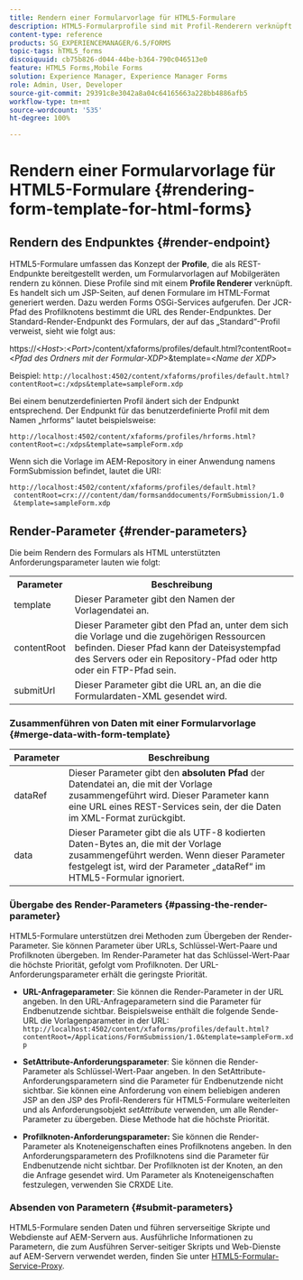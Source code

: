 ```yaml
---
title: Rendern einer Formularvorlage für HTML5-Formulare
description: HTML5-Formularprofile sind mit Profil-Renderern verknüpft. Profil-Renderer sind JSP-Seiten, auf denen Formulare im HTML-Format generiert werden. Dazu werden Forms OSGi-Dienste aufgerufen.
content-type: reference
products: SG_EXPERIENCEMANAGER/6.5/FORMS
topic-tags: hTML5_forms
discoiquuid: cb75b826-d044-44be-b364-790c046513e0
feature: HTML5 Forms,Mobile Forms
solution: Experience Manager, Experience Manager Forms
role: Admin, User, Developer
source-git-commit: 29391c8e3042a8a04c64165663a228bb4886afb5
workflow-type: tm+mt
source-wordcount: '535'
ht-degree: 100%

---
```


# Rendern einer Formularvorlage für HTML5-Formulare {#rendering-form-template-for-html-forms}

## Rendern des Endpunktes {#render-endpoint}

HTML5-Formulare umfassen das Konzept der **Profile**, die als REST-Endpunkte bereitgestellt werden, um Formularvorlagen auf Mobilgeräten rendern zu können. Diese Profile sind mit einem **Profile Renderer** verknüpft. Es handelt sich um JSP-Seiten, auf denen Formulare im HTML-Format generiert werden. Dazu werden Forms OSGi-Services aufgerufen. Der JCR-Pfad des Profilknotens bestimmt die URL des Render-Endpunktes. Der Standard-Render-Endpunkt des Formulars, der auf das „Standard“-Profil verweist, sieht wie folgt aus:

https://&lt;*Host*>:&lt;*Port*>/content/xfaforms/profiles/default.html?contentRoot=&lt;*Pfad des Ordners mit der Formular-XDP*>&amp;template=&lt;*Name der XDP*>

Beispiel: `http://localhost:4502/content/xfaforms/profiles/default.html?contentRoot=c:/xdps&template=sampleForm.xdp`

Bei einem benutzerdefinierten Profil ändert sich der Endpunkt entsprechend. Der Endpunkt für das benutzerdefinierte Profil mit dem Namen „hrforms“ lautet beispielsweise:

`http://localhost:4502/content/xfaforms/profiles/hrforms.html?contentRoot=c:/xdps&template=sampleForm.xdp`

Wenn sich die Vorlage im AEM-Repository in einer Anwendung namens FormSubmission befindet, lautet die URI:

```http
http://localhost:4502/content/xfaforms/profiles/default.html?
 contentRoot=crx:///content/dam/formsanddocuments/FormSubmission/1.0
 &template=sampleForm.xdp
```

## Render-Parameter {#render-parameters}

Die beim Rendern des Formulars als HTML unterstützten Anforderungsparameter lauten wie folgt:

<table>
 <tbody>
  <tr>
   <th><strong>Parameter </strong></th>
   <th><strong>Beschreibung</strong></th>
  </tr>
  <tr>
   <td>template<br /> </td>
   <td>Dieser Parameter gibt den Namen der Vorlagendatei an.<br /> </td>
  </tr>
  <tr>
   <td>contentRoot<br /> </td>
   <td>Dieser Parameter gibt den Pfad an, unter dem sich die Vorlage und die zugehörigen Ressourcen befinden. Dieser Pfad kann der Dateisystempfad des Servers oder ein Repository-Pfad oder http oder ein FTP-Pfad sein.<br /> </td>
  </tr>
  <tr>
   <td>submitUrl<br /> </td>
   <td>Dieser Parameter gibt die URL an, an die die Formulardaten-XML gesendet wird.<br /> </td>
  </tr>
 </tbody>
</table>

### Zusammenführen von Daten mit einer Formularvorlage {#merge-data-with-form-template}

| Parameter | Beschreibung |
|---|---|
| dataRef | Dieser Parameter gibt den **absoluten Pfad** der Datendatei an, die mit der Vorlage zusammengeführt wird. Dieser Parameter kann eine URL eines REST-Services sein, der die Daten im XML-Format zurückgibt. |
| data | Dieser Parameter gibt die als UTF-8 kodierten Daten-Bytes an, die mit der Vorlage zusammengeführt werden. Wenn dieser Parameter festgelegt ist, wird der Parameter „dataRef“ im HTML5-Formular ignoriert. |

### Übergabe des Render-Parameters {#passing-the-render-parameter}

HTML5-Formulare unterstützen drei Methoden zum Übergeben der Render-Parameter. Sie können Parameter über URLs, Schlüssel-Wert-Paare und Profilknoten übergeben. Im Render-Parameter hat das Schlüssel-Wert-Paar die höchste Priorität, gefolgt vom Profilknoten. Der URL-Anforderungsparameter erhält die geringste Priorität.

* **URL-Anfrageparameter**: Sie können die Render-Parameter in der URL angeben. In den URL-Anfrageparametern sind die Parameter für Endbenutzende sichtbar. Beispielsweise enthält die folgende Sende-URL die Vorlagenparameter in der URL: `http://localhost:4502/content/xfaforms/profiles/default.html?contentRoot=/Applications/FormSubmission/1.0&template=sampleForm.xdp`

* **SetAttribute-Anforderungsparameter**: Sie können die Render-Parameter als Schlüssel-Wert-Paar angeben. In den SetAttribute-Anforderungsparametern sind die Parameter für Endbenutzende nicht sichtbar. Sie können eine Anforderung von einem beliebigen anderen JSP an den JSP des Profil-Renderers für HTML5-Formulare weiterleiten und als Anforderungsobjekt *setAttribute* verwenden, um alle Render-Parameter zu übergeben. Diese Methode hat die höchste Priorität.

* **Profilknoten-Anforderungsparameter:** Sie können die Render-Parameter als Knoteneigenschaften eines Profilknotens angeben. In den Anforderungsparametern des Profilknotens sind die Parameter für Endbenutzende nicht sichtbar. Der Profilknoten ist der Knoten, an den die Anfrage gesendet wird. Um Parameter als Knoteneigenschaften festzulegen, verwenden Sie CRXDE Lite.

### Absenden von Parametern {#submit-parameters}

HTML5-Formulare senden Daten und führen serverseitige Skripte und Webdienste auf AEM-Servern aus. Ausführliche Informationen zu Parametern, die zum Ausführen Server-seitiger Skripts und Web-Dienste auf AEM-Servern verwendet werden, finden Sie unter [HTML5-Formular-Service-Proxy](/help/forms/using/service-proxy.md).
